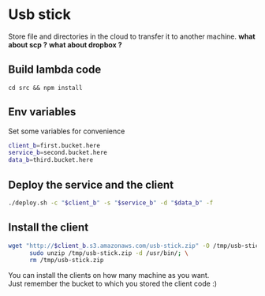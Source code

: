 # Usb stick
Store file and directories in the cloud to transfer it to another machine.
__what about scp ?__
__what about dropbox ?__

## Build lambda code
```
cd src && npm install
```

## Env variables

Set some variables for convenience

```bash
client_b=first.bucket.here
service_b=second.bucket.here
data_b=third.bucket.here
```

## Deploy the service and the client

```bash
./deploy.sh -c "$client_b" -s "$service_b" -d "$data_b" -f
```

## Install the client

```bash
wget "http://$client_b.s3.amazonaws.com/usb-stick.zip" -O /tmp/usb-stick.zip; \
      sudo unzip /tmp/usb-stick.zip -d /usr/bin/; \
      rm /tmp/usb-stick.zip
```

You can install the clients on how many machine as you want.   
Just remember the bucket to which you stored the client code :)